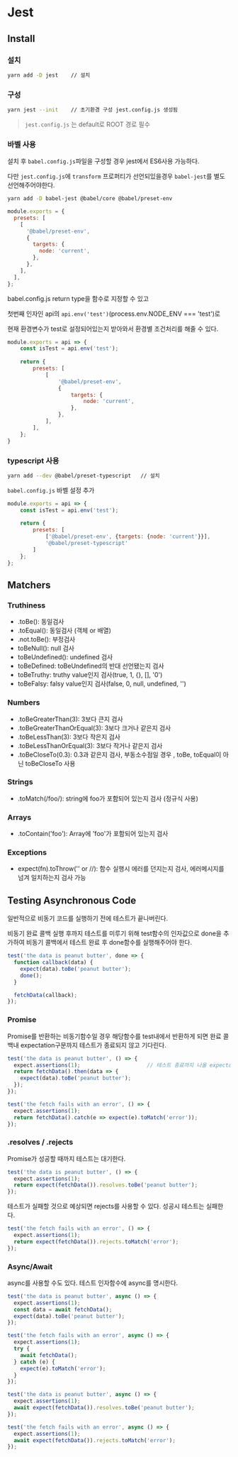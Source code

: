 # Jest

## Install

### 설치
```sh
yarn add -D jest    // 설치
```

### 구성
```sh
yarn jest --init    // 초기환경 구성 jest.config.js 생성됨
```
> `jest.config.js` 는 default로 ROOT 경로 필수

### 바벨 사용
설치 후 `babel.config.js`파일을 구성할 경우 jest에서 ES6사용 가능하다.

다만 `jest.config.js`에 `transform` 프로퍼티가 선언되있을경우 `babel-jest`를 별도 선언해주어야한다.
```sh
yarn add -D babel-jest @babel/core @babel/preset-env
```
```js
module.exports = {
  presets: [
    [
      '@babel/preset-env',
      {
        targets: {
          node: 'current',
        },
      },
    ],
  ],
};
```

babel.config.js return type을 함수로 지정할 수 있고

첫번째 인자인 api의 `api.env('test')`(process.env.NODE_ENV === 'test')로 

현재 환경변수가 test로 설정되어있는지 받아와서 환경별 조건처리를 해줄 수 있다.

```js
module.exports = api => {
    const isTest = api.env('test');
    
    return {
        presets: [
            [
                '@babel/preset-env',
                {
                    targets: {
                        node: 'current',
                    },
                },
            ],
        ],
    };
}
```

### typescript 사용
```sh
yarn add --dev @babel/preset-typescript   // 설치
```

`babel.config.js` 바벨 설정 추가
```js
module.exports = api => {
    const isTest = api.env('test');
    
    return {
        presets: [
            ['@babel/preset-env', {targets: {node: 'current'}}],
            '@babel/preset-typescript'
        ]
    };
};
```



## Matchers

### Truthiness
- .toBe(): 동일검사
- .toEqual(): 동일검사 (객체 or 배열)
- .not.toBe(): 부정검사
- toBeNull(): null 검사
- toBeUndefined(): undefined 검사
- toBeDefined: toBeUndefined의 반대 선언됐는지 검사
- toBeTruthy: truthy value인지 검사(true, 1, {}, [], '0')
- toBeFalsy: falsy value인지 검사(false, 0, null, undefined, '')

### Numbers
- .toBeGreaterThan(3): 3보다 큰지 검사
- .toBeGreaterThanOrEqual(3): 3보다 크거나 같은지 검사
- .toBeLessThan(3): 3보다 작은지 검사
- .toBeLessThanOrEqual(3): 3보다 작거나 같은지 검사
- .toBeCloseTo(0.3): 0.3과 같은지 검사, 부동소수점일 경우 , toBe, toEqual이 아닌 toBeCloseTo 사용

### Strings
- .toMatch(/foo/): string에 foo가 포함되어 있는지 검사 (정규식 사용)

### Arrays 
- .toContain('foo'): Array에 'foo'가 포함되어 있는지 검사

### Exceptions
- expect(fn).toThrow('' or //): 함수 실행시 에러를 던지는지 검사, 에러메시지를 넘겨 일치하는지 검사 가능

## Testing Asynchronous Code
일반적으로 비동기 코드를 실행하기 전에 테스트가 끝나버린다.

비동기 완료 콜백 실행 후까지 테스트를 미루기 위해 test함수의 인자값으로 done을 추가하여 비동기 콜백에서 테스트 완료 후 done함수를 실행해주어야 한다.

```js
test('the data is peanut butter', done => {
  function callback(data) {
    expect(data).toBe('peanut butter');
    done();
  }

  fetchData(callback);
});
```

### Promise
Promise를 반환하는 비동기함수일 경우 해당함수를 test내에서 반환하게 되면 완료 콜백내 expectation구문까지 테스트가 종료되지 않고 기다린다.
```js
test('the data is peanut butter', () => {
  expect.assertions(1);                     // 테스트 종료까지 나올 expectation의 개수를 미리 지정해주어야 테스트가 그 갯수만큼 검사하고 종료된다.
  return fetchData().then(data => {
    expect(data).toBe('peanut butter');
  });
});
```

```js
test('the fetch fails with an error', () => {
  expect.assertions(1);
  return fetchData().catch(e => expect(e).toMatch('error'));
});
```

### .resolves / .rejects
Promise가 성공할 때까지 테스트는 대기한다.
```js
test('the data is peanut butter', () => {
  expect.assertions(1);
  return expect(fetchData()).resolves.toBe('peanut butter');
});
```
테스트가 실패할 것으로 예상되면 rejects를 사용할 수 있다. 성공시 테스트는 실패한다.
```js
test('the fetch fails with an error', () => {
  expect.assertions(1);
  return expect(fetchData()).rejects.toMatch('error');
});
```

### Async/Await
async를 사용할 수도 있다. 테스트 인자함수에 async를 명시한다.
```js
test('the data is peanut butter', async () => {
  expect.assertions(1);
  const data = await fetchData();
  expect(data).toBe('peanut butter');
});

test('the fetch fails with an error', async () => {
  expect.assertions(1);
  try {
    await fetchData();
  } catch (e) {
    expect(e).toMatch('error');
  }
});
```
```js
test('the data is peanut butter', async () => {
  expect.assertions(1);
  await expect(fetchData()).resolves.toBe('peanut butter');
});

test('the fetch fails with an error', async () => {
  expect.assertions(1);
  await expect(fetchData()).rejects.toMatch('error');
});
```
